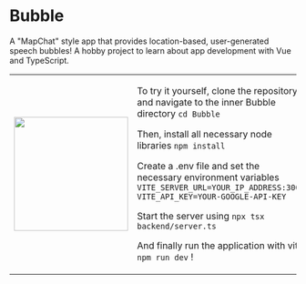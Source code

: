 # Bubble
A "MapChat" style app that provides location-based, user-generated speech bubbles! A hobby project to learn about app development with Vue and TypeScript.

<table style="border: none; text-align: left; vertical-align: top">
  <tr>
    <td>
      <img src="https://github.com/dbrun3/Bubble/assets/142943600/ec153a17-e383-4366-9c58-b75873dfb26f" width="200">    
    </td>
    <td>
      <p>
        To try it yourself, clone the repository and navigate to the inner Bubble directory <code>cd Bubble</code>
      </p>      
      <p>
        Then, install all necessary node libraries <code>npm install</code>
      </p>
      <p>
        Create a .env file and set the necessary environment variables <code>VITE_SERVER_URL=YOUR_IP_ADDRESS:3000 VITE_API_KEY=YOUR-GOOGLE-API-KEY</code>
      </p>
      <p>
        Start the server using <code>npx tsx backend/server.ts</code>
      </p>
      <p>
        And finally run the application with vite <code>npm run dev</code> !
      </p>
    </td>
  </tr>
</table>


